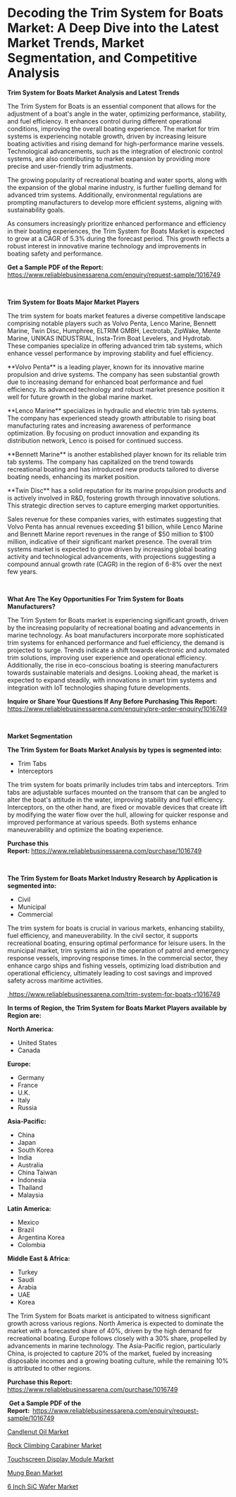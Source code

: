 <p><h1>Decoding the Trim System for Boats Market: A Deep Dive into the Latest Market Trends, Market Segmentation, and Competitive Analysis</h1></p><p><strong>Trim System for Boats Market Analysis and Latest Trends</strong></p>
<p><p>The Trim System for Boats is an essential component that allows for the adjustment of a boat's angle in the water, optimizing performance, stability, and fuel efficiency. It enhances control during different operational conditions, improving the overall boating experience. The market for trim systems is experiencing notable growth, driven by increasing leisure boating activities and rising demand for high-performance marine vessels. Technological advancements, such as the integration of electronic control systems, are also contributing to market expansion by providing more precise and user-friendly trim adjustments. </p><p>The growing popularity of recreational boating and water sports, along with the expansion of the global marine industry, is further fuelling demand for advanced trim systems. Additionally, environmental regulations are prompting manufacturers to develop more efficient systems, aligning with sustainability goals. </p><p>As consumers increasingly prioritize enhanced performance and efficiency in their boating experiences, the Trim System for Boats Market is expected to grow at a CAGR of 5.3% during the forecast period. This growth reflects a robust interest in innovative marine technology and improvements in boating safety and performance.</p></p>
<p><strong>Get a Sample PDF of the Report:&nbsp;</strong> <a href="https://www.reliablebusinessarena.com/enquiry/request-sample/1016749">https://www.reliablebusinessarena.com/enquiry/request-sample/1016749</a></p>
<p>&nbsp;</p>
<p><strong>Trim System for Boats Major Market Players</strong></p>
<p><p>The trim system for boats market features a diverse competitive landscape comprising notable players such as Volvo Penta, Lenco Marine, Bennett Marine, Twin Disc, Humphree, ELTRIM GMBH, Lectrotab, ZipWake, Mente Marine, UNIKAS INDUSTRIAL, Insta-Trim Boat Levelers, and Hydrotab. These companies specialize in offering advanced trim tab systems, which enhance vessel performance by improving stability and fuel efficiency.</p><p>**Volvo Penta** is a leading player, known for its innovative marine propulsion and drive systems. The company has seen substantial growth due to increasing demand for enhanced boat performance and fuel efficiency. Its advanced technology and robust market presence position it well for future growth in the global marine market.</p><p>**Lenco Marine** specializes in hydraulic and electric trim tab systems. The company has experienced steady growth attributable to rising boat manufacturing rates and increasing awareness of performance optimization. By focusing on product innovation and expanding its distribution network, Lenco is poised for continued success.</p><p>**Bennett Marine** is another established player known for its reliable trim tab systems. The company has capitalized on the trend towards recreational boating and has introduced new products tailored to diverse boating needs, enhancing its market position.</p><p>**Twin Disc** has a solid reputation for its marine propulsion products and is actively involved in R&D, fostering growth through innovative solutions. This strategic direction serves to capture emerging market opportunities.</p><p>Sales revenue for these companies varies, with estimates suggesting that Volvo Penta has annual revenues exceeding $1 billion, while Lenco Marine and Bennett Marine report revenues in the range of $50 million to $100 million, indicative of their significant market presence. The overall trim systems market is expected to grow driven by increasing global boating activity and technological advancements, with projections suggesting a compound annual growth rate (CAGR) in the region of 6-8% over the next few years.</p></p>
<p>&nbsp;</p>
<p><strong>What Are The Key Opportunities For Trim System for Boats Manufacturers?</strong></p>
<p><p>The Trim System for Boats market is experiencing significant growth, driven by the increasing popularity of recreational boating and advancements in marine technology. As boat manufacturers incorporate more sophisticated trim systems for enhanced performance and fuel efficiency, the demand is projected to surge. Trends indicate a shift towards electronic and automated trim solutions, improving user experience and operational efficiency. Additionally, the rise in eco-conscious boating is steering manufacturers towards sustainable materials and designs. Looking ahead, the market is expected to expand steadily, with innovations in smart trim systems and integration with IoT technologies shaping future developments.</p></p>
<p><strong>Inquire or Share Your Questions If Any Before Purchasing This Report:</strong> <a href="https://www.reliablebusinessarena.com/enquiry/pre-order-enquiry/1016749">https://www.reliablebusinessarena.com/enquiry/pre-order-enquiry/1016749</a></p>
<p>&nbsp;</p>
<p><strong>Market Segmentation</strong></p>
<p><strong>The Trim System for Boats Market Analysis by types is segmented into:</strong></p>
<p><ul><li>Trim Tabs</li><li>Interceptors</li></ul></p>
<p><p>The trim system for boats primarily includes trim tabs and interceptors. Trim tabs are adjustable surfaces mounted on the transom that can be angled to alter the boat's attitude in the water, improving stability and fuel efficiency. Interceptors, on the other hand, are fixed or movable devices that create lift by modifying the water flow over the hull, allowing for quicker response and improved performance at various speeds. Both systems enhance maneuverability and optimize the boating experience.</p></p>
<p><strong>Purchase this Report:&nbsp;</strong><a href="https://www.reliablebusinessarena.com/purchase/1016749">https://www.reliablebusinessarena.com/purchase/1016749</a></p>
<p>&nbsp;</p>
<p><strong>The Trim System for Boats Market Industry Research by Application is segmented into:</strong></p>
<p><ul><li>Civil</li><li>Municipal</li><li>Commercial</li></ul></p>
<p><p>The trim system for boats is crucial in various markets, enhancing stability, fuel efficiency, and maneuverability. In the civil sector, it supports recreational boating, ensuring optimal performance for leisure users. In the municipal market, trim systems aid in the operation of patrol and emergency response vessels, improving response times. In the commercial sector, they enhance cargo ships and fishing vessels, optimizing load distribution and operational efficiency, ultimately leading to cost savings and improved safety across maritime activities.</p></p>
<p><a href="https://www.reliablebusinessarena.com/trim-system-for-boats-r1016749">&nbsp;https://www.reliablebusinessarena.com/trim-system-for-boats-r1016749</a></p>
<p><strong>In terms of Region, the Trim System for Boats Market Players available by Region are:</strong></p>
<p>
    <p> <strong> North America: </strong>
        <ul>
            <li>United States</li>
            <li>Canada</li>
        </ul>
        </p> 
    <p> <strong> Europe: </strong>
        <ul>
            <li>Germany</li>
            <li>France</li>
            <li>U.K.</li>
            <li>Italy</li>
            <li>Russia</li>
        </ul>
        </p> 
    <p> <strong> Asia-Pacific: </strong>
        <ul>
            <li>China</li>
            <li>Japan</li>
            <li>South Korea</li>
            <li>India</li>
            <li>Australia</li>
            <li>China Taiwan</li>
            <li>Indonesia</li>
            <li>Thailand</li>
            <li>Malaysia</li>
        </ul>
        </p> 
    <p> <strong> Latin America: </strong>
        <ul>
            <li>Mexico</li>
            <li>Brazil</li>
            <li>Argentina Korea</li>
            <li>Colombia</li>
        </ul>
        </p> 
    <p> <strong> Middle East & Africa: </strong>
        <ul>
            <li>Turkey</li>
            <li>Saudi</li>
            <li>Arabia</li>
            <li>UAE</li>
            <li>Korea</li>
        </ul>
    </p>
    </p>
<p><p>The Trim System for Boats market is anticipated to witness significant growth across various regions. North America is expected to dominate the market with a forecasted share of 40%, driven by the high demand for recreational boating. Europe follows closely with a 30% share, propelled by advancements in marine technology. The Asia-Pacific region, particularly China, is projected to capture 20% of the market, fueled by increasing disposable incomes and a growing boating culture, while the remaining 10% is attributed to other regions.</p></p>
<p><strong>Purchase this Report: </strong><a href="https://www.reliablebusinessarena.com/purchase/1016749">https://www.reliablebusinessarena.com/purchase/1016749</a></p>
<p>&nbsp;<strong>Get a Sample PDF of the Report:&nbsp;&nbsp;</strong><a href="https://www.reliablebusinessarena.com/enquiry/request-sample/1016749">https://www.reliablebusinessarena.com/enquiry/request-sample/1016749</a></p>
<p><strong></strong></p>
<p><p><a href="https://issuu.com/reportprime-2/docs/candlenut-oil-market-size-2030.pptx_5a649650a616b9">Candlenut Oil Market</a></p><p><a href="https://www.linkedin.com/pulse/global-rock-climbing-carabiner-market-focus-application-cyhde?trackingId=9yWEdTyTRC%2BaRIZczKdw0Q%3D%3D">Rock Climbing Carabiner Market</a></p><p><a href="https://medium.com/@bon-bar/the-market-study-covers-the-touchscreen-display-module-market-across-various-segments-f9d0545e402e">Touchscreen Display Module Market</a></p><p><a href="https://www.linkedin.com/pulse/global-mung-bean-market-landscape-future-trends-strategic-b7f4e?trackingId=DfPcDdBOSc2YvYWt4%2FPVlw%3D%3D">Mung Bean Market</a></p><p><a href="https://medium.com/@bon-bar/this-report-aims-to-provide-a-comprehensive-presentation-of-the-global-market-for-6-inch-sic-wafer-7026851f6d3e">6 Inch SiC Wafer Market</a></p></p>